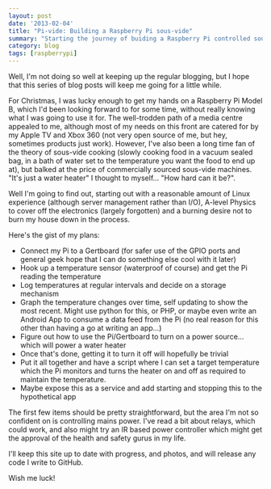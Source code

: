 ```yaml
---
layout: post
date: '2013-02-04'
title: "Pi-vide: Building a Raspberry Pi sous-vide"
summary: "Starting the journey of buiding a Raspberry Pi controlled sous-vide (water bath)."
category: blog
tags: [raspberrypi]
---
```


Well, I'm not doing so well at keeping up the regular blogging, but I hope that this series of blog posts will keep me going for a little while.

For Christmas, I was lucky enough to get my hands on a Raspberry Pi Model B, which I'd been looking forward to for some time, without really knowing what I was going to use it for. The well-trodden path of a media centre appealed to me, although most of my needs on this front are catered for by my Apple TV and Xbox 360 (not very open source of me, but hey, sometimes products just work). However, I've also been a long time fan of the theory of sous-vide cooking (slowly cooking food in a vacuum sealed bag, in a bath of water set to the temperature you want the food to end up at), but balked at the price of commercially sourced sous-vide machines. "It's just a water heater" I thought to myself... "How hard can it be?".

Well I'm going to find out, starting out with a reasonable amount of Linux experience (although server management rather than I/O), A-level Physics to cover off the electronics (largely forgotten) and a burning desire not to burn my house down in the process.

Here's the gist of my plans:

* Connect my Pi to a Gertboard (for safer use of the GPIO ports and general geek hope that I can do something else cool with it later)
* Hook up a temperature sensor (waterproof of course) and get the Pi reading the temperature
* Log temperatures at regular intervals and decide on a storage mechanism
* Graph the temperature changes over time, self updating to show the most recent. Might use python for this, or PHP, or maybe even write an Android App to consume a data feed from the Pi (no real reason for this other than having a go at writing an app...)
* Figure out how to use the Pi/Gertboard to turn on a power source... which will power a water heater 
* Once that's done, getting it to turn it off will hopefully be trivial
* Put it all together and have a script where I can set a target temperature which the Pi monitors and turns the heater on and off as required to maintain the temperature. 
* Maybe expose this as a service and add starting and stopping this to the hypothetical app

The first few items should be pretty straightforward, but the area I'm not so confident on is controlling mains power. I've read a bit about relays, which could work, and also might try an IR based power controller which might get the approval of the health and safety gurus in my life.

I'll keep this site up to date with progress, and photos, and will release any code I write to GitHub.

Wish me luck!


